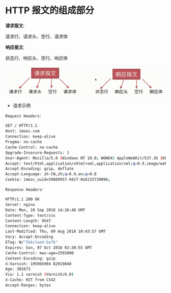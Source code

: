 # HTTP 报文的组成部分

**请求报文**:

请求行、请求头、空行、请求体

**响应报文**:

状态行、响应头、空行、响应体

![](./media/http.png)

- 请求示例

`Request Headers`:

```bash
GET / HTTP/1.1
Host: imooc.com
Connection: keep-alive
Pragma: no-cache
Cache-Control: no-cache
Upgrade-Insecure-Requests: 1
User-Agent: Mozilla/5.0 (Windows NT 10.0; WOW64) AppleWebKit/537.36 (KHTML, like Gecko) Chrome/69.0.3497.81 Safari/537.36
Accept: text/html,application/xhtml+xml,application/xml;q=0.9,image/webp,image/apng,*/*;q=0.8
Accept-Encoding: gzip, deflate
Accept-Language: zh-CN,zh;q=0.9,en;q=0.8
Cookie: imooc_uuid=59889957-941f-0a5233730096;
```

`Response Headers`:

```bash
HTTP/1.1 200 OK
Server: nginx
Date: Mon, 10 Sep 2018 14:26:48 GMT
Content-Type: text/css
Content-Length: 9547
Connection: keep-alive
Last-Modified: Thu, 09 Aug 2018 10:43:57 GMT
Vary: Accept-Encoding
ETag: W/"5b6c1aed-be7b"
Expires: Sun, 07 Oct 2018 02:38:55 GMT
Cache-Control: max-age=2592000
Content-Encoding: gzip
X-Varnish: 195965904 82919848
Age: 301673
Via: 1.1 varnish (Varnish/6.0)
X-Cache: HIT from CS42
Accept-Ranges: bytes
```